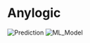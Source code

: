 # Anylogic

![Prediction](https://github.com/user-attachments/assets/b5092124-707a-423d-98f8-b857bd851345)
![ML_Model](https://github.com/user-attachments/assets/184ee40a-c86c-479a-97c0-55c74abb8585)

